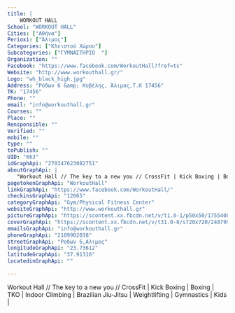 ```yaml
---
title: |
    WORKOUT HALL
School: "WORKOUT HALL"
Cities: ["Αθήνα"]
Perioxi: ["Άλιμος"]
Categories: ["Κλειστού Χώρου"]
Subcategories: ["ΓΥΜΝΑΣΤΗΡΙΟ  "]
Organization: ""
Facebook: "https://www.facebook.com/WorkoutHall?fref=ts"
Website: "http://www.workouthall.gr/"
Logo: "wh_black_high.jpg"
Address: "Ρόδων 6 &amp; Κυβέλης, Άλιμος,T.K 17456"
TK: "17456"
Phone: ""
email: "info@workouthall.gr"
Courses: ""
Place: ""
Rensponsible: ""
Verified: ""
mobile: ""
type: ""
toPublish: ""
UID: "663"
idGraphApi: "270347623082751"
aboutGraphApi: | 
   "Workout Hall // The key to a new you // CrossFit | Kick Boxing | Boxing | TKO | Indoor Climbing | Brazilian Jiu-Jitsu | Weightlifting | Gymnastics | Kids |"
pagetokenGraphApi: "WorkoutHall"
linkGraphApi: "https://www.facebook.com/WorkoutHall/"
checkinsGraphApi: "12065"
categoryGraphApi: "Gym/Physical Fitness Center"
websiteGraphApi: "http://www.workouthall.gr"
pictureGraphApi: "https://scontent.xx.fbcdn.net/v/t1.0-1/p50x50/17554081_1208642059253298_5762825660865424787_n.jpg?oh=7f535b923e9958dc314ab80299f84e3f&amp;oe=5B3B8182"
coverGraphApi: "https://scontent.xx.fbcdn.net/v/t31.0-8/s720x720/24879977_1468937909890377_6129370835707729326_o.jpg?oh=23118250e34b996faa09468a6db7c375&amp;oe=5B42BA42"
emailsGraphApi: "info@workouthall.gr"
phoneGraphApi: "2109902038"
streetGraphApi: "Ροδων 6,Αλιμος"
longitudeGraphApi: "23.73612"
latitudeGraphApi: "37.91316"
locatedinGraphApi: ""

---
```


Workout Hall // The key to a new you // CrossFit | Kick Boxing | Boxing | TKO | Indoor Climbing | Brazilian Jiu-Jitsu | Weightlifting | Gymnastics | Kids |


